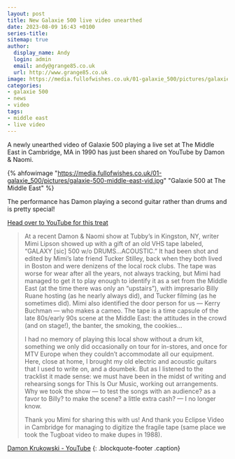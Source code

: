 ```yaml
---
layout: post
title: New Galaxie 500 live video unearthed
date: 2023-08-09 16:43 +0100
series-title:
sitemap: true
author:
  display_name: Andy
  login: admin
  email: andy@grange85.co.uk
  url: http://www.grange85.co.uk
image: https://media.fullofwishes.co.uk/01-galaxie_500/pictures/galaxie-500-middle-east-vid.jpg
categories:
- galaxie 500
- news
- video
tags:
- middle east
- live video
---
```

A newly unearthed video of Galaxie 500 playing a live set at The Middle East in Cambridge, MA in 1990 has just been shared on YouTube by Damon & Naomi.

{% ahfowimage "https://media.fullofwishes.co.uk/01-galaxie_500/pictures/galaxie-500-middle-east-vid.jpg" "Galaxie 500 at The Middle East" %}

The performance has Damon playing a second guitar rather than drums and is pretty special!

[Head over to YouTube for this treat](https://www.youtube.com/watch?v=Mt_41H-iXKA)

> At a recent Damon & Naomi show at Tubby’s in Kingston, NY, writer Mimi Lipson showed up with a gift of an old VHS tape labeled, “GALAXY [sic] 500 w/o DRUMS…ACOUSTIC.” It had been shot and edited by Mimi’s late friend Tucker Stilley, back when they both lived in Boston and were denizens of the local rock clubs. The tape was worse for wear after all the years, not always tracking, but Mimi had managed to get it to play enough to identify it as a set from the Middle East (at the time there was only an “upstairs”), with impresario Billy Ruane hosting (as he nearly always did), and Tucker filming (as he sometimes did). Mimi also identified the door person for us — Kerry Buchman — who makes a cameo. The tape is a time capsule of the late 80s/early 90s scene at the Middle East: the attitudes in the crowd (and on stage!), the banter, the smoking, the cookies… 
> 
> I had no memory of playing this local show without a drum kit, something we only did occasionally on tour for in-stores, and once for MTV Europe when they couldn’t accommodate all our equipment. Here, close at home, I brought my old electric and acoustic guitars that I used to write on, and a doumbek. But as I listened to the tracklist it made sense: we must have been in the midst of writing and rehearsing songs for This Is Our Music, working out arrangements. Why we took the show — to test the songs with an audience? as a favor to Billy? to make the scene? a little extra cash? — I no longer know.
>
>  Thank you Mimi for sharing this with us! And thank you Eclipse Video in Cambridge for managing to digitize the fragile tape (same place we took the Tugboat video to make dupes in 1988).

[Damon Krukowski - YouTube](https://www.youtube.com/watch?v=Mt_41H-iXKA)
{: .blockquote-footer .caption}
